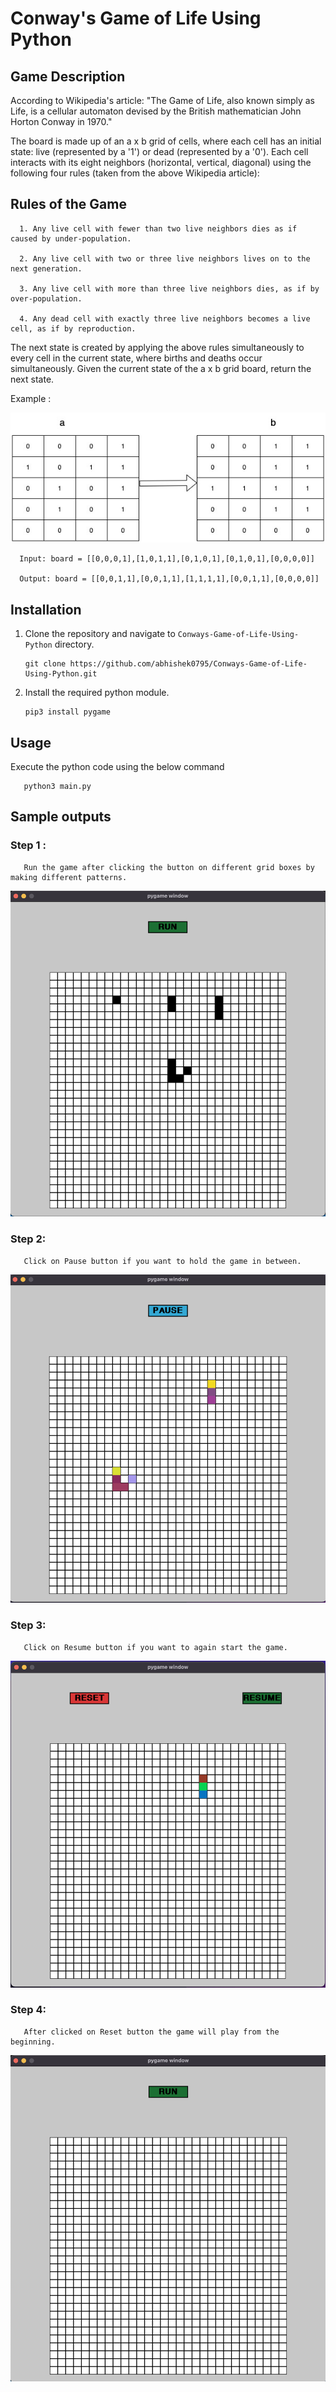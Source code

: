 # Conway's Game of Life Using Python

## Game Description

According to Wikipedia's article: "The Game of Life, also known simply as Life, is a cellular automaton devised by the British mathematician John Horton Conway in 1970."

The board is made up of an a x b grid of cells, where each cell has an initial state: live (represented by a  '1') or dead (represented by a  '0'). Each cell interacts with its eight neighbors (horizontal, vertical, diagonal) using the following four rules (taken from the above Wikipedia article):

## Rules of the Game

      1. Any live cell with fewer than two live neighbors dies as if caused by under-population.

      2. Any live cell with two or three live neighbors lives on to the next generation.

      3. Any live cell with more than three live neighbors dies, as if by over-population.

      4. Any dead cell with exactly three live neighbors becomes a live cell, as if by reproduction.
      
The next state is created by applying the above rules simultaneously to every cell in the current state, where births and deaths occur simultaneously. Given the current state of the a x b grid board, return the next state.

 
Example :

<img src="Example.jpg" alt="Example">

      Input: board = [[0,0,0,1],[1,0,1,1],[0,1,0,1],[0,1,0,1],[0,0,0,0]]

      Output: board = [[0,0,1,1],[0,0,1,1],[1,1,1,1],[0,0,1,1],[0,0,0,0]]

## Installation

1. Clone the repository and navigate to `Conways-Game-of-Life-Using-Python` directory.

       git clone https://github.com/abhishek0795/Conways-Game-of-Life-Using-Python.git

2. Install the required python module.
      
       pip3 install pygame

## Usage

Execute the python code using the below command

       python3 main.py

## Sample outputs

### Step 1 :

       Run the game after clicking the button on different grid boxes by making different patterns.

<img src="./Output_Images/Step-1.png" alt="step-1">

### Step 2:

       Click on Pause button if you want to hold the game in between.

<img src="./Output_Images/Step-2.png" alt="step-2">

### Step 3:

       Click on Resume button if you want to again start the game.

<img src="./Output_Images/Step-3.png" alt="step-3">

### Step 4:

       After clicked on Reset button the game will play from the beginning.

<img src="./Output_Images/Step-4.png" alt="step-4">